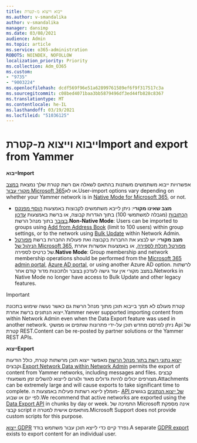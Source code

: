 ```yaml
---
title: ייבוא וייצוא מ-קטרת
ms.author: v-smandalika
author: v-smandalika
manager: dansimp
ms.date: 03/08/2021
audience: Admin
ms.topic: article
ms.service: o365-administration
ROBOTS: NOINDEX, NOFOLLOW
localization_priority: Priority
ms.collection: Adm_O365
ms.custom:
- "9735"
- "9003224"
ms.openlocfilehash: dcdf569f96e51a62899761589ef6f9f317517c3a
ms.sourcegitcommit: c08bed4071baa3bb5879496df3ed44fb828c8367
ms.translationtype: MT
ms.contentlocale: he-IL
ms.lasthandoff: 03/19/2021
ms.locfileid: "51036125"
---
```

# <a name="import-and-export-from-yammer"></a><span data-ttu-id="c6303-102">ייבוא וייצוא מ-קטרת</span><span class="sxs-lookup"><span data-stu-id="c6303-102">Import and export from Yammer</span></span>

<span data-ttu-id="c6303-103">**ייבוא**</span><span class="sxs-lookup"><span data-stu-id="c6303-103">**Import**</span></span>

<span data-ttu-id="c6303-104">אפשרויות ייבוא משתמשים משתנות בהתאם לשאלה אם רשת קטרת שלך נמצאת [במצב מקורי עבור Microsoft 365](https://docs.microsoft.com/yammer/configure-your-yammer-network/overview-native-mode)או לא.</span><span class="sxs-lookup"><span data-stu-id="c6303-104">User-import options vary depending on whether your Yammer network is in [Native Mode for Microsoft 365](https://docs.microsoft.com/yammer/configure-your-yammer-network/overview-native-mode), or not.</span></span>

- <span data-ttu-id="c6303-105">**מצב שאינו מקורי**: ניתן לייבא משתמשים לקבוצות באמצעות [הוסף מפנקס הכתובות](https://support.microsoft.com/office/manage-yammer-community-members-75253554-d0f3-4148-b835-e6a9a8a0c294) (מגבלה למשתמשי 100) בתוך הגדרות קבוצה, או ברשת באמצעות [עדכון בצובר](https://docs.microsoft.com/yammer/manage-yammer-users/add-block-or-remove-users) בתוך מנהל הרשת.</span><span class="sxs-lookup"><span data-stu-id="c6303-105">**Non-Native Mode**: Users can be imported to groups using [Add from Address Book](https://support.microsoft.com/office/manage-yammer-community-members-75253554-d0f3-4148-b835-e6a9a8a0c294) (limit to 100 users) within group settings, or to the network using [Bulk Update](https://docs.microsoft.com/yammer/manage-yammer-users/add-block-or-remove-users) within Network Admin.</span></span>
- <span data-ttu-id="c6303-106">**מצב מקורי**: יש לבצע את החברות בקבוצה ואת פעולות החברות ברשת [מפורטל הניהול של Microsoft 365](https://docs.microsoft.com/microsoft-365/admin/add-users), [מפורטל תכלת לספירה](https://docs.microsoft.com/azure/active-directory/fundamentals/add-users-azure-active-directory), או באמצעות אפשרות אחרת של כרטיס לספירה.</span><span class="sxs-lookup"><span data-stu-id="c6303-106">**Native Mode**: Group membership and network membership operations should be performed from the [Microsoft 365 admin portal](https://docs.microsoft.com/microsoft-365/admin/add-users), [Azure AD portal](https://docs.microsoft.com/azure/active-directory/fundamentals/add-users-azure-active-directory), or using another Azure AD option.</span></span> <span data-ttu-id="c6303-107">לרשתות במצב מקורי אין עוד גישה לעדכון בצובר ולתכונות מדור קודם אחר.</span><span class="sxs-lookup"><span data-stu-id="c6303-107">Networks in Native Mode no longer have access to Bulk Update and other legacy features.</span></span>

> [!IMPORTANT]
> <span data-ttu-id="c6303-108">קטרת מעולם לא תמך בייבוא תוכן מתוך מנהל הרשת גם כאשר נעשה שימוש בתכונת ייצוא הנתונים ברשת אחרת.</span><span class="sxs-lookup"><span data-stu-id="c6303-108">Yammer never supported importing content from within Network Admin even when the Data Export feature was used in another network.</span></span> <span data-ttu-id="c6303-109">ניתן לפרסם מחדש תוכן על-ידי פתרונות שותפים או ממשקי Api של קטרת REST.</span><span class="sxs-lookup"><span data-stu-id="c6303-109">Content can be re-posted by partner solutions or the Yammer REST APIs.</span></span>

<span data-ttu-id="c6303-110">**ייצוא**</span><span class="sxs-lookup"><span data-stu-id="c6303-110">**Export**</span></span>

<span data-ttu-id="c6303-111">[ייצוא נתוני רשת בתוך מנהל הרשת](https://docs.microsoft.com/yammer/manage-security-and-compliance/export-yammer-enterprise-data) מאפשר ייצוא תוכן מרשתות קטרת, כולל הודעות וקבצים.</span><span class="sxs-lookup"><span data-stu-id="c6303-111">[Export Network Data within Network Admin](https://docs.microsoft.com/yammer/manage-security-and-compliance/export-yammer-enterprise-data) permits the export of content from Yammer networks, including messages and files.</span></span> <span data-ttu-id="c6303-112">קבצים מצורפים יכולים להיות גדולים מאוד ולגרום לייצוא להשלים זמן משמעותי.</span><span class="sxs-lookup"><span data-stu-id="c6303-112">Attachments can be extremely large and will cause exports to take significant time to complete.</span></span> <span data-ttu-id="c6303-113">מומלץ לייצא רשתות פעילות באמצעות ה- [API של ייצוא הנתונים](https://developer.yammer.com/docs/data-export-api) בגושים לפי יום או שבוע.</span><span class="sxs-lookup"><span data-stu-id="c6303-113">We recommend that active networks are exported using the [Data Export API](https://developer.yammer.com/docs/data-export-api) in chunks by day or week.</span></span> <span data-ttu-id="c6303-114">התמיכה של Microsoft אינה מספקת קבצי script מותאמים אישית למטרה זו.</span><span class="sxs-lookup"><span data-stu-id="c6303-114">Microsoft Support does not provide custom scripts for this purpose.</span></span>

<span data-ttu-id="c6303-115">[ייצוא GDPR](https://docs.microsoft.com/yammer/manage-security-and-compliance/gdpr-requests-in-yammer-enterprise) נפרד קיים כדי לייצא תוכן עבור משתמש בודד.</span><span class="sxs-lookup"><span data-stu-id="c6303-115">A separate [GDPR export](https://docs.microsoft.com/yammer/manage-security-and-compliance/gdpr-requests-in-yammer-enterprise) exists to export content for an individual user.</span></span>